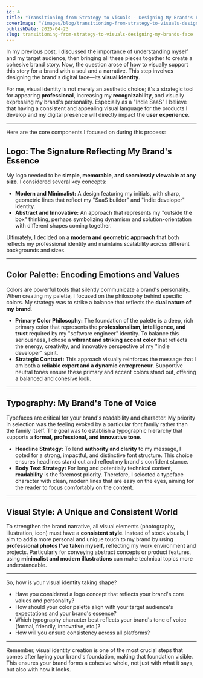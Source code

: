 ```yaml
---
id: 4
title: "Transitioning from Strategy to Visuals - Designing My Brand's Face"
coverImage: "/images/blog/transitioning-from-strategy-to-visuals-designing-my-brands-face.jpg"
publishDate: 2025-04-23
slug: transitioning-from-strategy-to-visuals-designing-my-brands-face
---
```


In my previous post, I discussed the importance of understanding myself and my target audience, then bringing all these pieces together to create a cohesive brand story. Now, the question arose of how to visually support this story for a brand with a soul and a narrative. This step involves designing the brand's digital face—its **visual identity**.

For me, visual identity is not merely an aesthetic choice; it's a strategic tool for appearing **professional**, increasing my **recognizability**, and visually expressing my brand's personality. Especially as a "Indie SaaS" I believe that having a consistent and appealing visual language for the products I develop and my digital presence will directly impact the **user experience**.

---

Here are the core components I focused on during this process:

## Logo: The Signature Reflecting My Brand's Essence

My logo needed to be **simple, memorable, and seamlessly viewable at any size**. I considered several key concepts:

* **Modern and Minimalist:** A design featuring my initials, with sharp, geometric lines that reflect my "SaaS builder" and "indie developer" identity.
* **Abstract and Innovative:** An approach that represents my "outside the box" thinking, perhaps symbolizing dynamism and solution-orientation with different shapes coming together.

Ultimately, I decided on a **modern and geometric approach** that both reflects my professional identity and maintains scalability across different backgrounds and sizes.

---

## Color Palette: Encoding Emotions and Values

Colors are powerful tools that silently communicate a brand's personality. When creating my palette, I focused on the philosophy behind specific colors. My strategy was to strike a balance that reflects the **dual nature of my brand**.

* **Primary Color Philosophy:** The foundation of the palette is a deep, rich primary color that represents the **professionalism, intelligence, and trust** required by my "software engineer" identity. To balance this seriousness, I chose a **vibrant and striking accent color** that reflects the energy, creativity, and innovative perspective of my "indie developer" spirit.
* **Strategic Contrast:** This approach visually reinforces the message that I am both a **reliable expert and a dynamic entrepreneur**. Supportive neutral tones ensure these primary and accent colors stand out, offering a balanced and cohesive look.

---

## Typography: My Brand's Tone of Voice

Typefaces are critical for your brand's readability and character. My priority in selection was the feeling evoked by a particular font family rather than the family itself. The goal was to establish a typographic hierarchy that supports a **formal, professional, and innovative tone**.

* **Headline Strategy:** To lend **authority and clarity** to my message, I opted for a strong, impactful, and distinctive font structure. This choice ensures headlines stand out and reflect my brand's confident stance.
* **Body Text Strategy:** For long and potentially technical content, **readability** is the foremost priority. Therefore, I selected a typeface character with clean, modern lines that are easy on the eyes, aiming for the reader to focus comfortably on the content.

---

## Visual Style: A Unique and Consistent World

To strengthen the brand narrative, all visual elements (photography, illustration, icon) must have a **consistent style**. Instead of stock visuals, I aim to add a more personal and unique touch to my brand by using **professional photos I've taken myself**, reflecting my work environment and projects. Particularly for conveying abstract concepts or product features, using **minimalist and modern illustrations** can make technical topics more understandable.

---

So, how is your visual identity taking shape?

* Have you considered a logo concept that reflects your brand's core values and personality?
* How should your color palette align with your target audience's expectations and your brand's essence?
* Which typography character best reflects your brand's tone of voice (formal, friendly, innovative, etc.)?
* How will you ensure consistency across all platforms?

---

Remember, visual identity creation is one of the most crucial steps that comes after laying your brand's foundation, making that foundation visible. This ensures your brand forms a cohesive whole, not just with what it says, but also with how it looks.